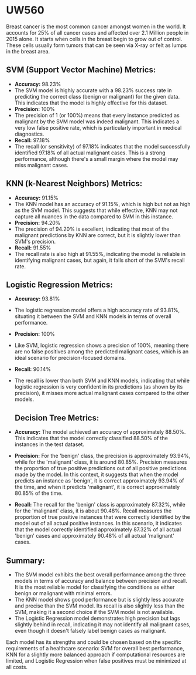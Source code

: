 # UW560

Breast cancer is the most common cancer amongst women in the world. It accounts for 25% of all cancer cases and affected over 2.1 Million people in 2015 alone. It starts when cells in the breast begin to grow out of control. These cells usually form tumors that can be seen via X-ray or felt as lumps in the breast area.

## SVM (Support Vector Machine) Metrics:
- **Accuracy:** 98.23%
- The SVM model is highly accurate with a 98.23% success rate in predicting the correct class (benign or malignant) for the given data. This indicates that the model is highly effective for this dataset.
- **Precision:** 100%
- The precision of 1 (or 100%) means that every instance predicted as malignant by the SVM model was indeed malignant. This indicates a very low false positive rate, which is particularly important in medical diagnostics.
- **Recall:** 97.18%
- The recall (or sensitivity) of 97.18% indicates that the model successfully identified 97.18% of all actual malignant cases. This is a strong performance, although there's a small margin where the model may miss malignant cases.

## KNN (k-Nearest Neighbors) Metrics:
- **Accuracy:** 91.15%
- The KNN model has an accuracy of 91.15%, which is high but not as high as the SVM model. This suggests that while effective, KNN may not capture all nuances in the data compared to SVM in this instance.
- **Precision:** 94.20%
- The precision of 94.20% is excellent, indicating that most of the malignant predictions by KNN are correct, but it is slightly lower than SVM's precision.
- **Recall:** 91.55%
- The recall rate is also high at 91.55%, indicating the model is reliable in identifying malignant cases, but again, it falls short of the SVM's recall rate.

## Logistic Regression Metrics:
- **Accuracy:** 93.81%
- The logistic regression model offers a high accuracy rate of 93.81%, situating it between the SVM and KNN models in terms of overall performance.
- **Precision:** 100%
- Like SVM, logistic regression shows a precision of 100%, meaning there are no false positives among the predicted malignant cases, which is an ideal scenario for precision-focused domains.
- **Recall:** 90.14%
- The recall is lower than both SVM and KNN models, indicating that while logistic regression is very confident in its predictions (as shown by its precision), it misses more actual malignant cases compared to the other models.

  ## Decision Tree Metrics:

- **Accuracy:** The model achieved an accuracy of approximately 88.50%. This indicates that the model correctly classified 88.50% of the instances in the test dataset.

- **Precision:** For the 'benign' class, the precision is approximately 93.94%, while for the 'malignant' class, it is around 80.85%. Precision measures the proportion of true positive predictions out of all positive predictions made by the model. In this context, it suggests that when the model predicts an instance as 'benign', it is correct approximately 93.94% of the time, and when it predicts 'malignant', it is correct approximately 80.85% of the time.

- **Recall:** The recall for the 'benign' class is approximately 87.32%, while for the 'malignant' class, it is about 90.48%. Recall measures the proportion of true positive instances that were correctly identified by the model out of all actual positive instances. In this scenario, it indicates that the model correctly identified approximately 87.32% of all actual 'benign' cases and approximately 90.48% of all actual 'malignant' cases.

## Summary:
- The SVM model exhibits the best overall performance among the three models in terms of accuracy and balance between precision and recall. It is the most reliable model for classifying the conditions as either benign or malignant with minimal errors.
- The KNN model shows good performance but is slightly less accurate and precise than the SVM model. Its recall is also slightly less than the SVM, making it a second choice if the SVM model is not available.
- The Logistic Regression model demonstrates high precision but lags slightly behind in recall, indicating it may not identify all malignant cases, even though it doesn't falsely label benign cases as malignant.

Each model has its strengths and could be chosen based on the specific requirements of a healthcare scenario: SVM for overall best performance, KNN for a slightly more balanced approach if computational resources are limited, and Logistic Regression when false positives must be minimized at all costs.
